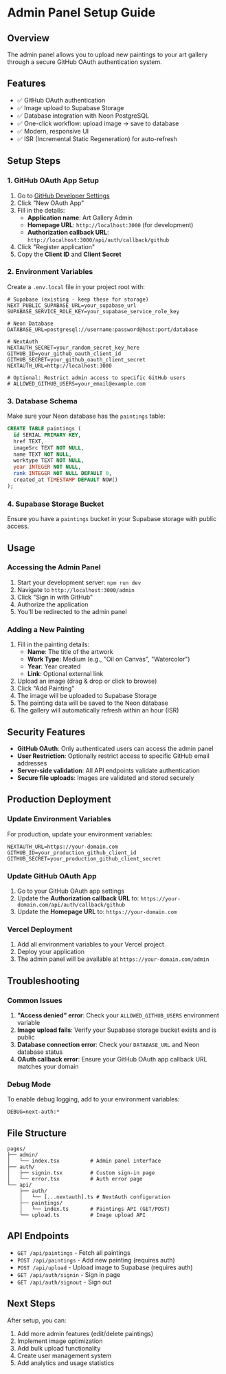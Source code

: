 # Admin Panel Setup Guide

## Overview
The admin panel allows you to upload new paintings to your art gallery through a secure GitHub OAuth authentication system.

## Features
- ✅ GitHub OAuth authentication
- ✅ Image upload to Supabase Storage
- ✅ Database integration with Neon PostgreSQL
- ✅ One-click workflow: upload image → save to database
- ✅ Modern, responsive UI
- ✅ ISR (Incremental Static Regeneration) for auto-refresh

## Setup Steps

### 1. GitHub OAuth App Setup

1. Go to [GitHub Developer Settings](https://github.com/settings/developers)
2. Click "New OAuth App"
3. Fill in the details:
   - **Application name**: Art Gallery Admin
   - **Homepage URL**: `http://localhost:3000` (for development)
   - **Authorization callback URL**: `http://localhost:3000/api/auth/callback/github`
4. Click "Register application"
5. Copy the **Client ID** and **Client Secret**

### 2. Environment Variables

Create a `.env.local` file in your project root with:

```env
# Supabase (existing - keep these for storage)
NEXT_PUBLIC_SUPABASE_URL=your_supabase_url
SUPABASE_SERVICE_ROLE_KEY=your_supabase_service_role_key

# Neon Database
DATABASE_URL=postgresql://username:password@host:port/database

# NextAuth
NEXTAUTH_SECRET=your_random_secret_key_here
GITHUB_ID=your_github_oauth_client_id
GITHUB_SECRET=your_github_oauth_client_secret
NEXTAUTH_URL=http://localhost:3000

# Optional: Restrict admin access to specific GitHub users
# ALLOWED_GITHUB_USERS=your_email@example.com
```

### 3. Database Schema

Make sure your Neon database has the `paintings` table:

```sql
CREATE TABLE paintings (
  id SERIAL PRIMARY KEY,
  href TEXT,
  imageSrc TEXT NOT NULL,
  name TEXT NOT NULL,
  worktype TEXT NOT NULL,
  year INTEGER NOT NULL,
  rank INTEGER NOT NULL DEFAULT 0,
  created_at TIMESTAMP DEFAULT NOW()
);
```

### 4. Supabase Storage Bucket

Ensure you have a `paintings` bucket in your Supabase storage with public access.

## Usage

### Accessing the Admin Panel

1. Start your development server: `npm run dev`
2. Navigate to `http://localhost:3000/admin`
3. Click "Sign in with GitHub"
4. Authorize the application
5. You'll be redirected to the admin panel

### Adding a New Painting

1. Fill in the painting details:
   - **Name**: The title of the artwork
   - **Work Type**: Medium (e.g., "Oil on Canvas", "Watercolor")
   - **Year**: Year created
   - **Link**: Optional external link
2. Upload an image (drag & drop or click to browse)
3. Click "Add Painting"
4. The image will be uploaded to Supabase Storage
5. The painting data will be saved to the Neon database
6. The gallery will automatically refresh within an hour (ISR)

## Security Features

- **GitHub OAuth**: Only authenticated users can access the admin panel
- **User Restriction**: Optionally restrict access to specific GitHub email addresses
- **Server-side validation**: All API endpoints validate authentication
- **Secure file uploads**: Images are validated and stored securely

## Production Deployment

### Update Environment Variables

For production, update your environment variables:

```env
NEXTAUTH_URL=https://your-domain.com
GITHUB_ID=your_production_github_client_id
GITHUB_SECRET=your_production_github_client_secret
```

### Update GitHub OAuth App

1. Go to your GitHub OAuth app settings
2. Update the **Authorization callback URL** to: `https://your-domain.com/api/auth/callback/github`
3. Update the **Homepage URL** to: `https://your-domain.com`

### Vercel Deployment

1. Add all environment variables to your Vercel project
2. Deploy your application
3. The admin panel will be available at `https://your-domain.com/admin`

## Troubleshooting

### Common Issues

1. **"Access denied" error**: Check your `ALLOWED_GITHUB_USERS` environment variable
2. **Image upload fails**: Verify your Supabase storage bucket exists and is public
3. **Database connection error**: Check your `DATABASE_URL` and Neon database status
4. **OAuth callback error**: Ensure your GitHub OAuth app callback URL matches your domain

### Debug Mode

To enable debug logging, add to your environment variables:

```env
DEBUG=next-auth:*
```

## File Structure

```
pages/
├── admin/
│   └── index.tsx          # Admin panel interface
├── auth/
│   ├── signin.tsx         # Custom sign-in page
│   └── error.tsx          # Auth error page
└── api/
    ├── auth/
    │   └── [...nextauth].ts # NextAuth configuration
    ├── paintings/
    │   └── index.ts       # Paintings API (GET/POST)
    └── upload.ts          # Image upload API
```

## API Endpoints

- `GET /api/paintings` - Fetch all paintings
- `POST /api/paintings` - Add new painting (requires auth)
- `POST /api/upload` - Upload image to Supabase (requires auth)
- `GET /api/auth/signin` - Sign in page
- `GET /api/auth/signout` - Sign out

## Next Steps

After setup, you can:
1. Add more admin features (edit/delete paintings)
2. Implement image optimization
3. Add bulk upload functionality
4. Create user management system
5. Add analytics and usage statistics
